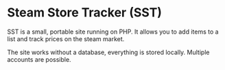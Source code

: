 # Steam Store Tracker (SST)
SST is a small, portable site running on PHP. It allows you to add items to a list and track prices on the steam market.

The site works without a database, everything is stored locally. Multiple accounts are possible.